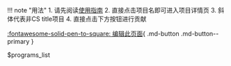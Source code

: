 !!! note "用法"
       1. 请先阅读[使用指南](使用指南.md)
       2. 直接点击项目名即可进入项目详情页
       3. 斜体代表非CS title项目
       4. 直接点击下方按钮进行贡献

[:fontawesome-solid-pen-to-square: 编辑此页面](https://github.com/CS-Masters-Application/CS-Masters-Application.github.io/edit/master/programs_list.yml){ .md-button .md-button--primary }

$programs_list
